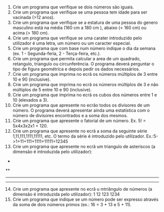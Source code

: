 1. Crie um programa que verifique se dois números são iguais.
2. Crie um programa que verifique se uma pessoa tem idade para ser vacinada (>12 anos).
3. Crie um programa que verifique se a estatura de uma pessoa do genero masculino está na média (160 cm a 180 cm ), abaixo (< 160 cm) ou acima (> 180 cm).
4. Crie um programa que verifique se uma carater introduzido pelo utilizador é uma letra, um número ou um caracter especial.
5. Crie um programa que com base num número indique o dia da semana (ex. 1 - Segunda-feria, 2 - Terça-feira, etc.).
6. Crie um programa que permita calcular a area de um quadrado, retangulo, triangulo ou circunferência. O programa deverá perguntar o tipo de figura geométrica e depois pedir os dados necessários.
7. Crie um programa que imprima no ecrã os números múltiplos de 3 entre 10 e 90 (inclusive).
8. Crie um programa que imprima no ecrã os números múltiplos de 3 e não múltiplos de 5 entre 10 e 90 (inclusive).
9. Crie um programa que imprima no ecrã os cubos dos números entre 1 e 10 (elevados a 3).
10. Crie um programa que apresente no ecrão todos os divisores de um número. O programa deverá apresentar ainda uma estatística com o número de divisores encontrados e a soma dos mesmos.
11. Crie um programa que apresente o fatorial de um número. Ex. 5! = 5x4x3x2x1 = 120.
12. Crie um programa que apresente no ecrã a soma da seguinte série 1,11,111,1111,11111, etc. O termo da série é introduzido pelo utilizador. Ex.:5->1+11+111+1111+11111=12345
13. Crie um programa que apresente no ecrã um triangulo de asteriscos (a dimensão é introduzida pelo utilizador):
*
**
***
****
14. Crie um programa que apresente no ecrã u mtriângulo de números (a dimensão é introduzida pelo utilizador):
1
12
123
1234
15. Crie um programa que indique se um número pode ser expresso através da soma de dois números primos (ex.: 16 = 3 + 13 e 5 + 11).
